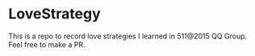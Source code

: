 # LoveStrategy

This is a repo to record love strategies I learned in 511@2015 QQ Group. Feel free to make a PR.
